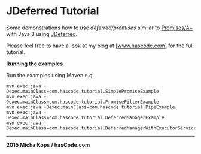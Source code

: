 # JDeferred Tutorial

Some demonstrations how to use _deferred/promises_ similar to [Promises/A+] with Java 8 using [JDeferred].

Please feel free to have a look at my blog at [www.hascode.com] for the full tutorial.

**Running the examples**

Run the examples using Maven e.g.

```
mvn exec:java -Dexec.mainClass=com.hascode.tutorial.SimplePromiseExample
mvn exec:java -Dexec.mainClass=com.hascode.tutorial.PromiseFilterExample
mvn exec:java -Dexec.mainClass=com.hascode.tutorial.PipeExample
mvn exec:java -Dexec.mainClass=com.hascode.tutorial.DeferredManagerExample
mvn exec:java -Dexec.mainClass=com.hascode.tutorial.DeferredManagerWithExecutorServiceExample
```

----

**2015 Micha Kops / hasCode.com**

   [Jdeferred]:http://jdeferred.org/
   [www.hascode.com]:http://www.hascode.com/
   [Promises/A+]:http://wiki.commonjs.org/wiki/Promises/A
